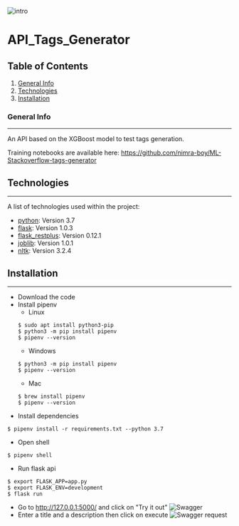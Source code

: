 ![intro](https://user.oc-static.com/upload/2017/01/31/14858512893477_so-logo.png)

# API_Tags_Generator

## Table of Contents
1. [General Info](#general-info)
2. [Technologies](#technologies)
4. [Installation](#installation)

### General Info
***
An API based on the XGBoost model to test tags generation.

Training notebooks are available here: https://github.com/nimra-boy/ML-Stackoverflow-tags-generator

## Technologies
***
A list of technologies used within the project:
* [python](https://www.python.org/): Version 3.7
* [flask](https://flask.palletsprojects.com/en/2.0.x/): Version 1.0.3
* [flask_restplus](https://github.com/noirbizarre/flask-restplus): Version 0.12.1
* [joblib](https://joblib.readthedocs.io/en/latest/): Version 1.0.1
* [nltk](https://www.nltk.org/): Version 3.2.4

## Installation
***
* Download the code
* Install pipenv
  - Linux 
  ```
  $ sudo apt install python3-pip
  $ python3 -m pip install pipenv
  $ pipenv --version
  ```
  - Windows
  ```
  $ python3 -m pip install pipenv
  $ pipenv --version
  ```
  - Mac
  ```
  $ brew install pipenv
  $ pipenv --version
  ```
* Install dependencies
```
$ pipenv install -r requirements.txt --python 3.7
```
* Open shell
```
$ pipenv shell
```
* Run flask api
```
$ export FLASK_APP=app.py
$ export FLASK_ENV=development
$ flask run
```
* Go to http://127.0.0.1:5000/ and click on "Try it out"
![Swagger](images/localhost-swagger.png)
* Enter a title and a description then click on execute
![Swagger request](images/swagger-request.png)
